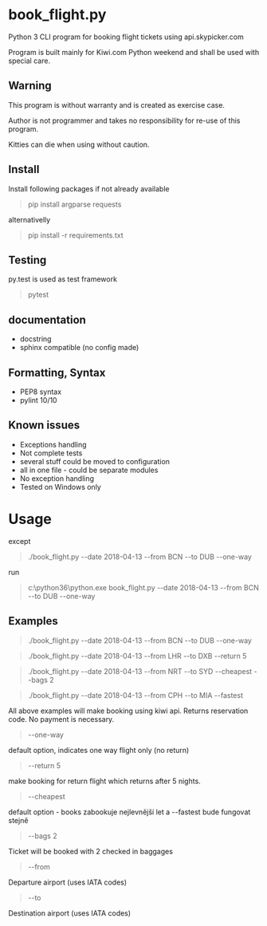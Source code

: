 # book_flight.py
Python 3 CLI program for booking flight tickets using api.skypicker.com

Program is built mainly for Kiwi.com Python weekend and shall be used with special care.

## Warning
This program is without warranty and is created as exercise case.

Author is not programmer and takes no responsibility for re-use of this program.

Kitties can die when using without caution. 

 
## Install
Install following packages if not already available
> pip install argparse requests 

alternativelly

> pip install -r requirements.txt
 
## Testing
py.test is used as test framework
> pytest

## documentation
* docstring
* sphinx compatible (no config made)

## Formatting, Syntax
* PEP8 syntax
* pylint 10/10 

## Known issues
* Exceptions handling
* Not complete tests
* several stuff could be moved to configuration
* all in one file - could be separate modules
* No exception handling
* Tested on Windows only
 
 # Usage
  
 except
 > ./book_flight.py --date 2018-04-13 --from BCN --to DUB --one-way
 
 run
 > c:\python36\python.exe book_flight.py --date 2018-04-13 --from BCN --to DUB --one-way
 
## Examples
> ./book_flight.py --date 2018-04-13 --from BCN --to DUB --one-way

> ./book_flight.py --date 2018-04-13 --from LHR --to DXB --return 5

> ./book_flight.py --date 2018-04-13 --from NRT --to SYD --cheapest --bags 2

> ./book_flight.py --date 2018-04-13 --from CPH --to MIA --fastest

All above examples will make booking using kiwi api. Returns reservation code. No payment is necessary.

> --one-way

default option, indicates one way flight only (no return)
 
> --return 5 

make booking for return flight which returns after 5 nights. 

> --cheapest

default option - books zabookuje nejlevnější let a --fastest bude fungovat stejně

> --bags 2

Ticket will be booked with 2 checked in baggages

> --from 

Departure airport (uses IATA codes)

> --to 

Destination airport (uses IATA codes)
